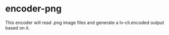 # encoder-png
This encoder will read .png image files and generate a lv-cli.encoded output based on it.
